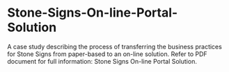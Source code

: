 # Stone-Signs-On-line-Portal-Solution
A case study describing the process of transferring the business practices for Stone Signs from paper-based to an on-line solution.  Refer to PDF document for full information: Stone Signs On-line Portal Solution.
